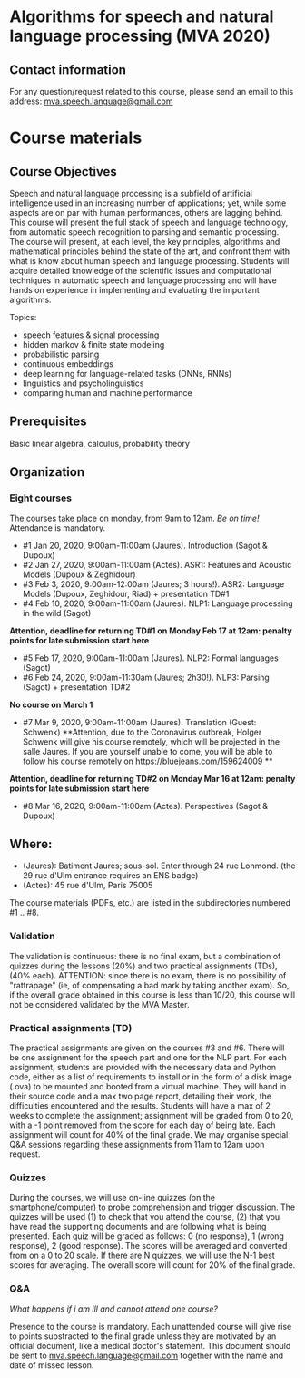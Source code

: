 # Algorithms for speech and natural language processing (MVA 2020)

## Contact information
For any question/request related to this course, please send an email to this address: mva.speech.language@gmail.com

# Course materials

## Course Objectives

Speech and natural language processing is a subfield of artificial intelligence used in an increasing number of applications; yet, while some aspects are on par with human performances, others are lagging behind. This course will present the full stack of speech and language technology, from automatic speech recognition to parsing and semantic processing. The course will present, at each level, the key principles, algorithms and mathematical principles behind the state of the art, and confront them with what is know about human speech and language processing. Students will acquire detailed knowledge of the scientific issues and computational techniques in automatic speech and language processing and will have hands on experience in implementing and evaluating the important algorithms.
 
Topics:
- speech features & signal processing
- hidden markov & finite state modeling
- probabilistic parsing
- continuous embeddings
- deep learning for language-related tasks (DNNs, RNNs)
- linguistics and psycholinguistics
- comparing human and machine performance

## Prerequisites
Basic linear algebra, calculus, probability theory

## Organization

### Eight courses 
The courses take place on monday, from 9am to 12am. _Be on time!_
Attendance is mandatory.

- #1 Jan 20, 2020,  9:00am-11:00am (Jaures).  Introduction (Sagot & Dupoux)
- #2 Jan 27, 2020, 9:00am-11:00am (Actes).  ASR1: Features and Acoustic Models (Dupoux & Zeghidour)
- #3 Feb 3, 2020, 9:00am-12:00am (Jaures; 3 hours!).  ASR2: Language Models (Dupoux, Zeghidour, Riad) + presentation TD#1
- #4 Feb 10, 2020, 9:00am-11:00am (Jaures).  NLP1: Language processing in the wild (Sagot)

**Attention, deadline for returning TD#1 on Monday Feb 17 at 12am: penalty points for late submission start here**

- #5 Feb 17, 2020, 9:00am-11:00am (Jaures).  NLP2: Formal languages (Sagot)
- #6 Feb 24, 2020,  9:00am-11:30am (Jaures; 2h30!).  NLP3: Parsing (Sagot) + presentation TD#2

**No course on March 1**

- #7 Mar 9, 2020, 9:00am-11:00am (Jaures).  Translation (Guest: Schwenk) 
**Attention, due to the Coronavirus outbreak, Holger Schwenk will give his course remotely, which will be projected in the salle Jaures. If you are yourself unable to come, you will be able to follow his course remotely on https://bluejeans.com/159624009 **


**Attention, deadline for returning TD#2 on Monday Mar 16 at 12am: penalty points for late submission start here**

- #8 Mar 16, 2020, 9:00am-11:00am (Actes).  Perspectives (Sagot & Dupoux)


## Where:

- (Jaures): Batiment Jaures; sous-sol. Enter through 24 rue Lohmond. (the 29 rue d'Ulm entrance requires an ENS badge)
- (Actes): 45 rue d'Ulm, Paris 75005

The course materials (PDFs, etc.) are listed in the subdirectories numbered #1 .. #8. 

### Validation
The validation is continuous: there is no final exam, but a combination of quizzes during the lessons (20%) and two practical assignments (TDs), (40% each). ATTENTION: since there is no exam, there is no possibility of "rattrapage" (ie, of compensating a bad mark by taking another exam). So, if the overall grade obtained in this course is less than 10/20, this course will not be considered validated by the MVA Master. 

### Practical assignments (TD)
The practical assignments are given on the courses #3 and #6. There will be one assignment for the speech part and one for the NLP part. For each assignment, students are provided with the necessary data and Python code, either as a list of requirements to install or in the form of a disk image (.ova) to be mounted and booted from a virtual machine. They will hand in their source code and a max two page report, detailing their work, the difficulties encountered and the results. Students will have a max of 2 weeks to complete the assignment; assignment will be graded from 0 to 20, with a -1 point removed from the score for each day of being late. Each assignment will count for 40% of the final grade. We may organise special Q&A sessions regarding these assignments from 11am to 12am upon request.

### Quizzes

During the courses, we will use on-line quizzes (on the smartphone/computer) to probe comprehension and trigger discussion. The quizzes will be used (1) to check that you attend the course, (2) that you have read the supporting documents and are following what is being presented. Each quiz will be graded as follows: 0 (no response), 1 (wrong response), 2 (good response). The scores will be averaged and converted from on a 0 to 20 scale. If there are N quizzes, we will use the N-1 best scores for averaging. The overall score will count for 20% of the final grade.    


### Q&A

_What happens if i am ill and cannot attend one course?_

Presence to the course is mandatory. Each unattended course will give rise to points substracted to the final grade unless they are motivated by an official document, like a medical doctor's statement. This document should be sent to mva.speech.language@gmail.com together with the name and date of missed lesson.

